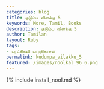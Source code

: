 ```yaml
---  
categories: blog  
title: குடும்ப விளக்கு 5
keywords: More, Tamil, Books  
description: குடும்ப விளக்கு 5
author: Tamilan  
layout: Ruby  
tags:     
- புரட்சிகவி பாரதிதாசன்
permalink: kudumpa_vilakku_5  
featured: /images/noolkal_96_6.png  
---  
```

{% include install_nool.md %}  
